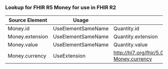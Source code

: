 ### Lookup for FHIR R5 Money for use in FHIR R2

| Source Element | Usage | Target |
| -------------- | ----- | ------ |
| Money.id | UseElementSameName | Quantity.id |
| Money.extension | UseElementSameName | Quantity.extension |
| Money.value | UseElementSameName | Quantity.value |
| Money.currency | UseExtension | http://hl7.org/fhir/5.0/StructureDefinition/extension-Money.currency |
